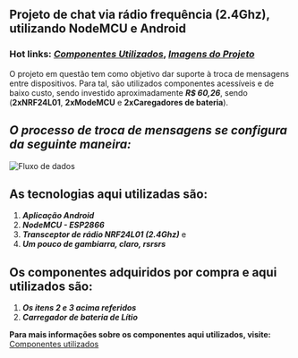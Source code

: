 ## Projeto de chat via rádio frequência (2.4Ghz), utilizando NodeMCU e Android

### Hot links: _<a href="https://github.com/sostenesg7/Chat-Radio-NodeMCU-Android/wiki/Componentes-Utilizados">Componentes Utilizados</a>_, _<a href="https://github.com/sostenesg7/Chat-Radio-NodeMCU-Android/wiki/Imagens-do-projeto">Imagens do Projeto</a>_

O projeto em questão tem como objetivo dar suporte à troca de mensagens entre dispositivos. Para tal, são utilizados componentes acessíveis e de baixo custo, sendo investido aproximadamente _**R$ 60,26**_, sendo (**2xNRF24L01**, **2xModeMCU** e **2xCaregadores de bateria**).

## _**O processo de troca de mensagens se configura da seguinte maneira:**_

![Fluxo de dados](https://3.bp.blogspot.com/-OKhQK2Snfv4/WYk1p44LeKI/AAAAAAAAFGc/n0w7XNj4kMMRqgA-KGGPyMHkkTG9beXVACLcBGAs/s1600/radio.jpg)


## As tecnologias aqui utilizadas são:
1. _**Aplicação Android**_
2. _**NodeMCU - ESP2866**_
3. _**Transceptor de rádio NRF24L01 (2.4Ghz)**_ e
4. _**Um pouco de gambiarra, claro, rsrsrs**_

## Os componentes adquiridos por compra e aqui utilizados são:
1. _**Os itens 2 e 3 acima referidos**_
3. _**Carregador de bateria de Lítio**_<br>


**Para mais informações sobre os componentes aqui utilizados, visite:**
<a href="Componentes-Utilizados">Componentes utilizados</a>


